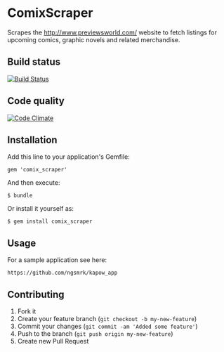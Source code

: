 # ComixScraper

Scrapes the http://www.previewsworld.com/ website to fetch listings for upcoming comics, graphic novels and related merchandise.

## Build status

[![Build Status](https://secure.travis-ci.org/ngsmrk/comix_scraper.png)](http://travis-ci.org/ngsmrk/comix_scraper)

## Code quality

[![Code Climate](https://codeclimate.com/badge.png)](https://codeclimate.com/github/ngsmrk/comix_scraper)

## Installation

Add this line to your application's Gemfile:

    gem 'comix_scraper'

And then execute:

    $ bundle

Or install it yourself as:

    $ gem install comix_scraper

## Usage

For a sample application see here:

	https://github.com/ngsmrk/kapow_app

## Contributing

1. Fork it
2. Create your feature branch (`git checkout -b my-new-feature`)
3. Commit your changes (`git commit -am 'Added some feature'`)
4. Push to the branch (`git push origin my-new-feature`)
5. Create new Pull Request
